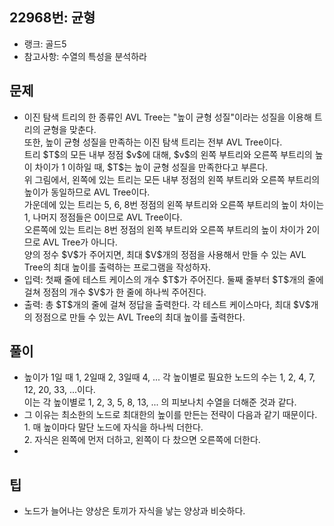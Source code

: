 <h2>22968번: 균형</h2>
<ul>
  <li>랭크: 골드5</li>
  <li>참고사항: 수열의 특성을 분석하라</li>
</ul>
<h2>문제</h2>
<ul>
  <li>이진 탐색 트리의 한 종류인 AVL Tree는 "높이 균형 성질"이라는 성질을 이용해 트리의 균형을 맞춘다.<br>
    또한, 높이 균형 성질을 만족하는 이진 탐색 트리는 전부 AVL Tree이다.<br>
    트리 $T$의 모든 내부 정점 $v$에 대해, $v$의 왼쪽 부트리와 오른쪽 부트리의 높이 차이가 1 이하일 때, $T$는 높이 균형 성질을 만족한다고 부른다.<br>
    위 그림에서, 왼쪽에 있는 트리는 모든 내부 정점의 왼쪽 부트리와 오른쪽 부트리의 높이가 동일하므로 AVL Tree이다.<br>
    가운데에 있는 트리는 5, 6, 8번 정점의 왼쪽 부트리와 오른쪽 부트리의 높이 차이는 1, 나머지 정점들은 0이므로 AVL Tree이다.<br>
    오른쪽에 있는 트리는 8번 정점의 왼쪽 부트리와 오른쪽 부트리의 높이 차이가 2이므로 AVL Tree가 아니다.<br>
    양의 정수 $V$가 주어지면, 최대 $V$개의 정점을 사용해서 만들 수 있는 AVL Tree의 최대 높이를 출력하는 프로그램을 작성하자.</li>
  <li>입력: 첫째 줄에 테스트 케이스의 개수 $T$가 주어진다. 둘째 줄부터 $T$개의 줄에 걸쳐 정점의 개수 $V$가 한 줄에 하나씩 주어진다.</li>
  <li>출력: 총 $T$개의 줄에 걸쳐 정답을 출력한다. 각 테스트 케이스마다, 최대 $V$개의 정점으로 만들 수 있는 AVL Tree의 최대 높이를 출력한다.</li>
</ul>
<h2>풀이</h2>
<ul>
  <li>높이가 1일 때 1, 2일때 2, 3일때 4, ... 각 높이별로 필요한 노드의 수는 1, 2, 4, 7, 12, 20, 33, ...이다.<br>
  이는 각 높이별로 1, 2, 3, 5, 8, 13, ... 의 피보나치 수열을 더해준 것과 같다.</li>
  <li>그 이유는 최소한의 노드로 최대한의 높이를 만든는 전략이 다음과 같기 때문이다.<br>
  1. 매 높이마다 말단 노드에 자식을 하나씩 더한다.<br>
  2. 자식은 왼쪽에 먼저 더하고, 왼쪽이 다 찼으면 오른쪽에 더한다.<li>
</ul>
<h2>팁</h2>
<ul>
  <li>노드가 늘어나는 양상은 토끼가 자식을 낳는 양상과 비슷하다.</li>
</ul>
